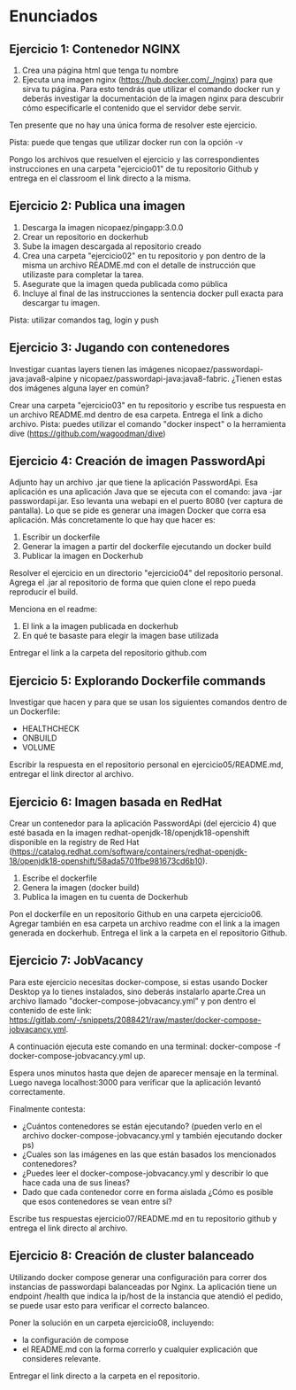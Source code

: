 Enunciados
==========

Ejercicio 1: Contenedor NGINX
-----------------------------

1. Crea una página html que tenga tu nombre
2. Ejecuta una imagen nginx (https://hub.docker.com/_/nginx) para que sirva tu página. Para esto tendrás que utilizar el comando docker run y deberás investigar la documentación de la imagen nginx para descubrir cómo especificarle el contenido que el servidor debe servir.

Ten presente que no hay una única forma de resolver este ejercicio.

Pista: puede que tengas que utilizar docker run con la opción -v

Pongo los archivos que resuelven el ejercicio y las correspondientes instrucciones en una carpeta "ejercicio01" de tu repositorio Github y entrega en el classroom el link directo a la misma.


Ejercicio 2: Publica una imagen
-------------------------------

1. Descarga la imagen nicopaez/pingapp:3.0.0
2. Crear un repositorio en dockerhub
3. Sube la imagen descargada al repositorio creado
4. Crea una carpeta "ejercicio02" en tu repositorio y pon dentro de la misma un archivo README.md con el detalle de instrucción que utilizaste para completar la tarea. 
5. Asegurate que la imagen queda publicada como pública
6. Incluye al final de las instrucciones la sentencia docker pull exacta para descargar tu imagen.

Pista: utilizar comandos tag, login y push

Ejercicio 3: Jugando con contenedores
-------------------------------------

Investigar cuantas layers tienen las imágenes nicopaez/passwordapi-java:java8-alpine y nicopaez/passwordapi-java:java8-fabric.
¿Tienen estas dos imágenes alguna layer en común?

Crear una carpeta "ejercicio03" en tu repositorio y escribe tus respuesta en un archivo README.md dentro de esa carpeta. Entrega el link a dicho archivo.
Pista: puedes utilizar el comando "docker inspect" o la herramienta dive (https://github.com/wagoodman/dive)

Ejercicio 4: Creación de imagen PasswordApi
-------------------------------------------

Adjunto hay un archivo .jar que tiene la aplicación PasswordApi.
Esa aplicación es una aplicación Java que se ejecuta con el comando: java -jar passwordapi.jar. Eso levanta una webapi en el puerto 8080 (ver captura de pantalla).
Lo que se pide es generar una imagen Docker que corra esa aplicación. Más concretamente lo que hay que hacer es:
1. Escribir un dockerfile
2. Generar la imagen a partir del dockerfile ejecutando un docker build
3. Publicar la imagen en Dockerhub

Resolver el ejercicio en un directorio "ejercicio04" del repositorio personal.
Agrega el .jar al repositorio de forma que quien clone el repo pueda reproducir el build.

Menciona en el readme:

1. El link a la imagen publicada en dockerhub
2. En qué te basaste para elegir la imagen base utilizada

Entregar el link a la carpeta del repositorio github.com

Ejercicio 5: Explorando Dockerfile commands
-------------------------------------------

Investigar que hacen y para que se usan los siguientes comandos dentro de un Dockerfile:

* HEALTHCHECK
* ONBUILD
* VOLUME

Escribir la respuesta en el repositorio personal en ejercicio05/README.md, entregar el link director al archivo.

Ejercicio 6: Imagen basada en RedHat
------------------------------------

Crear un contenedor para la aplicación PasswordApi (del ejercicio 4) que esté basada en la imagen redhat-openjdk-18/openjdk18-openshift
disponible en la registry de Red Hat (https://catalog.redhat.com/software/containers/redhat-openjdk-18/openjdk18-openshift/58ada5701fbe981673cd6b10).


1. Escribe el dockerfile
2. Genera la imagen (docker build)
3. Publica la imagen en tu cuenta de Dockerhub


Pon el dockerfile en un repositorio Github en una carpeta ejercicio06. Agregar también en esa carpeta un archivo readme con el link a la imagen generada en dockerhub.
Entrega el link a la carpeta en el repositorio Github.

Ejercicio 7: JobVacancy
-----------------------

Para este ejercicio necesitas docker-compose, si estas usando Docker Desktop ya lo tienes instalados, sino deberás instalarlo aparte.Crea un archivo llamado "docker-compose-jobvacancy.yml" y pon dentro el contenido de este link: https://gitlab.com/-/snippets/2088421/raw/master/docker-compose-jobvacancy.yml.

A continuación ejecuta este comando en una terminal: docker-compose -f docker-compose-jobvacancy.yml up.

Espera unos minutos hasta que dejen de aparecer mensaje en la terminal. Luego navega localhost:3000 para verificar que la aplicación levantó correctamente.

Finalmente contesta:

* ¿Cuántos contenedores se están ejecutando? (pueden verlo en el archivo docker-compose-jobvacancy.yml y también ejecutando docker ps)
* ¿Cuales son las imágenes en las que están basados los mencionados contenedores?
* ¿Puedes leer el docker-compose-jobvacancy.yml y describir lo que hace cada una de sus lineas?
* Dado que cada contenedor corre en forma aislada ¿Cómo es posible que esos contenedores se vean entre sí?

Escribe tus respuestas ejercicio07/README.md en tu repositorio github y entrega el link directo al archivo.

Ejercicio 8: Creación de cluster balanceado
-------------------------------------------

Utilizando docker compose generar una configuración para correr dos instancias de passwordapi balanceadas por Nginx.
La aplicación tiene un endpoint /health que indica la ip/host de la instancia que atendió el pedido, se puede usar esto para verificar el correcto balanceo.

Poner la solución en un carpeta ejercicio08, incluyendo:

* la configuración de compose
* el README.md con la forma correrlo y cualquier explicación que consideres relevante. 

Entregar el link directo a la carpeta en el repositorio.